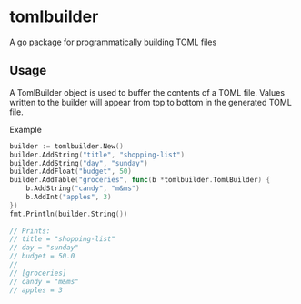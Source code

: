 # tomlbuilder
A go package for programmatically building TOML files

## Usage
A TomlBuilder object is used to buffer the contents of a TOML file. Values
written to the builder will appear from top to bottom in the generated TOML 
file.

Example

```go
builder := tomlbuilder.New()
builder.AddString("title", "shopping-list")
builder.AddString("day", "sunday")
builder.AddFloat("budget", 50)
builder.AddTable("groceries", func(b *tomlbuilder.TomlBuilder) {
    b.AddString("candy", "m&ms")
    b.AddInt("apples", 3)
})
fmt.Println(builder.String())
    
// Prints:
// title = "shopping-list"
// day = "sunday"
// budget = 50.0
// 
// [groceries]
// candy = "m&ms"
// apples = 3
```